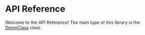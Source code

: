# API Reference

Welcome to the API Reference! The main type of this library is the [DemoClass](DotnetCoreDocfxDemo.DemoClass.html) class.